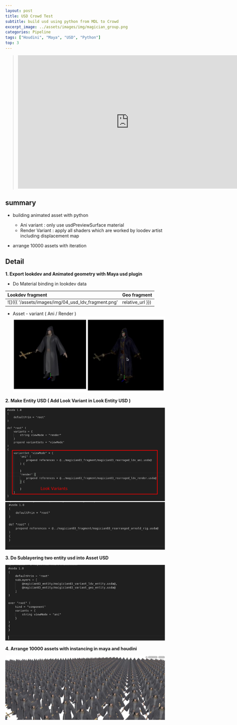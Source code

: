 ```yaml
---
layout: post
title: USD Crowd Test
subtitle: build usd using python from MDL to Crowd
excerpt_image: ../assets/images/img/magician_group.png
categories: Pipeline
tags: ["Houdini", "Maya", "USD", "Python"]
top: 3
---
```


> <iframe title="vimeo-player" src="https://player.vimeo.com/video/870657351?h=61d3eb02ff" width="700" height="420" frameborder="0"    allowfullscreen></iframe>


## summary
- building animated asset with python
    - Ani variant : only use usdPreviewSurface material
    - Render Variant : apply all shaders which are worked by loodev artist including displacement map

- arrange 10000 assets with iteration


## Detail

**1. Export lookdev and Animated geometry with Maya usd plugin**
- Do Material binding in lookdev data

| Lookdev fragment | Geo fragment |
| :--------------- | :---------- |
| ![]({{ '/assets/images/img/04_usd_ldv_fragment.png' | relative_url }}) | ![]({{ '/assets/images/img/05_usd_ani_fragment.png' | relative_url }}) |


- Asset - variant ( Ani / Render )
![USD_asset](/assets/images/img/magician_asset.png)

**2. Make Entity USD 
( Add Look Variant in Look Entity USD )**


![USD Lookdev Entity](/assets/images/img/03_usd_ldv_entity.png)
![USD Animated geo Entity](/assets/images/img/02_usd_geo_entity.png)



**3. Do Sublayering two entity usd into Asset USD**


![USD Asset USD](/assets/images/img/01_usd_asset.png)


**4. Arrange 10000 assets with instancing in maya and houdini**


![USD_crowd](/assets/images/img/magician_group.png)
